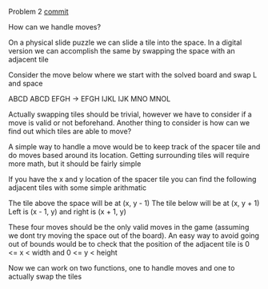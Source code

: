 
Problem 2
    [commit](https://github.com/RogueEffect/slide_puzzle_c/commit/55a1ea7a6132a1289493e938151bd86ca18cbdf3)

How can we handle moves?

On a physical slide puzzle we can slide a tile into the space. In a digital
  version we can accomplish the same by swapping the space with an adjacent tile

Consider the move below where we start with the solved board and swap L and space

  ABCD    ABCD
  EFGH -> EFGH
  IJKL    IJK 
  MNO     MNOL

Actually swapping tiles should be trivial, however we have to consider if a move
  is valid or not beforehand. Another thing to consider is how can we find out
  which tiles are able to move?

A simple way to handle a move would be to keep track of the spacer tile and do
  moves based around its location. Getting surrounding tiles will require more
  math, but it should be fairly simple

If you have the x and y location of the spacer tile you can find the following
  adjacent tiles with some simple arithmatic
  
  The tile above the space will be at (x, y - 1)
  The tile below will be at (x, y + 1)
  Left is (x - 1, y)
  and right is (x + 1, y)
  
These four moves should be the only valid moves in the game (assuming we dont try
  moving the space out of the board). An easy way to avoid going out of bounds
  would be to check that the position of the adjacent tile is 0 <= x < width
  and 0 <= y < height

Now we can work on two functions, one to handle moves and one to actually swap
  the tiles

